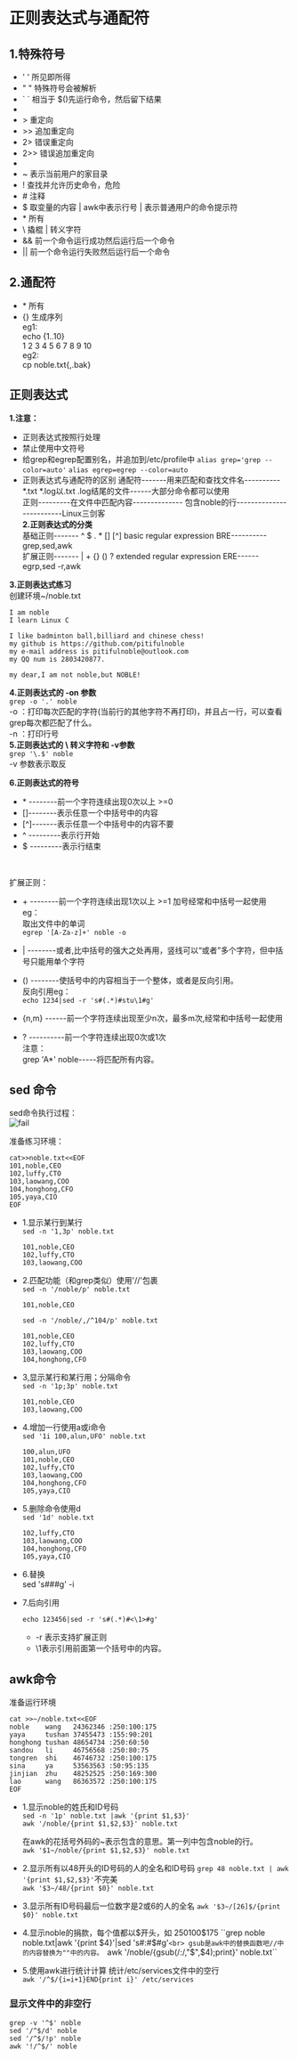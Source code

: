 # 正则表达式与通配符
## 1.特殊符号
- ' '     所见即所得<br>
- " "     特殊符号会被解析<br>
- \` `     相当于 $()先运行命令，然后留下结果<br>
-
- \>       重定向<br>
- \>>      追加重定向<br>
- 2>       错误重定向<br>
- 2>>      错误追加重定向<br>
-
- ~        表示当前用户的家目录<br>
- !        查找并允许历史命令，危险<br>
- \#       注释<br>
- $        取变量的内容 | awk中表示行号 | 表示普通用户的命令提示符<br>
- \*       所有<br>
- \\       撬棍 | 转义字符<br>
- &&       前一个命令运行成功然后运行后一个命令<br>
- ||       前一个命令运行失败然后运行后一个命令<br>

## 2.通配符
- \*       所有<br>
- {}       生成序列<br>
    eg1:<br>
    echo {1..10}<br>
    1 2 3 4 5 6 7 8 9 10<br>
    eg2:<br>
    cp noble.txt{,.bak}<br>

## 正则表达式
__1.注意：__<br>
- 正则表达式按照行处理
- 禁止使用中文符号
- 给grep和egrep配置别名，并追加到/etc/profile中
    ``alias grep='grep --color=auto'``
    ``alias egrep=egrep --color=auto``
- 正则表达式与通配符的区别
    通配符-------用来匹配和查找文件名---------- *.txt *.log以.txt .log结尾的文件------大部分命令都可以使用<br>
    正则---------在文件中匹配内容-------------- 包含noble的行-------------------------Linux三剑客<br>
__2.正则表达式的分类__<br>
基础正则------- ^ $ . * \[] \[^]  basic regular expression BRE----------grep,sed,awk<br>
扩展正则------- | + {} () ?           extended regular expression ERE------egrp,sed -r,awk<br>

__3.正则表达式练习__<br>
创建环境~/noble.txt<br>
```
I am noble
I learn Linux C

I like badminton ball,billiard and chinese chess!
my github is https://github.com/pitifulnoble
my e-mail address is pitifulnoble@outlook.com
my QQ num is 2803420877.

my dear,I am not noble,but NOBLE!
```

__4.正则表达式的 -on 参数__<br>
``grep -o '.' noble``<br>
-o ：打印每次匹配的字符(当前行的其他字符不再打印)，并且占一行，可以查看grep每次都匹配了什么。<br>
-n ：打印行号<br>
__5.正则表达式的 \ 转义字符和 -v参数__<br>
``grep '\.$' noble``<br>
-v 参数表示取反<br>


__6.正则表达式的符号__<br>
- \* --------前一个字符连续出现0次以上 >=0<br>
- \[]--------表示任意一个中括号中的内容<br>
- \[^]-------表示任意一个中括号中的内容不要<br>
- ^ ---------表示行开始<br>
- $ ---------表示行结束<br>

<br>

扩展正则：<br>
- \+ --------前一个字符连续出现1次以上 >=1 加号经常和中括号一起使用<br>
    eg：<br>
    取出文件中的单词<br>
    ``egrep '[A-Za-z]+' noble -o``<br>

- \| --------或者,比中括号的强大之处再用，竖线可以“或者”多个字符，但中括号只能用单个字符<br>
- () --------使括号中的内容相当于一个整体，或者是反向引用。<br>
    反向引用eg：<br>
    ``echo 1234|sed -r 's#(.*)#stu\1#g'``<br>
- {n,m} ------前一个字符连续出现至少n次，最多m次,经常和中括号一起使用<br>
- ? ----------前一个字符连续出现0次或1次<br>
注意：<br>
grep 'A*' noble-----将匹配所有内容。<br>

## sed 命令
sed命令执行过程：<br>
![fail](img/4.1.PNG)<br>

准备练习环境：<br>
```
cat>>noble.txt<<EOF
101,noble,CEO
102,luffy,CTO
103,laowang,COO
104,honghong,CFO
105,yaya,CIO
EOF
```

- 1.显示某行到某行<br>
    ``sed -n '1,3p' noble.txt``<br>
    ```
    101,noble,CEO
    102,luffy,CTO
    103,laowang,COO
    ```

- 2.匹配功能（和grep类似）使用'//'包裹<br>
    ``sed -n '/noble/p' noble.txt``<br>
    ```
    101,noble,CEO
    ```
    ``sed -n '/noble/,/^104/p' noble.txt`` <br>
    ```
    101,noble,CEO
    102,luffy,CTO
    103,laowang,COO
    104,honghong,CFO
    ```
- 3,显示某行和某行用；分隔命令<br>
    ``sed -n '1p;3p' noble.txt ``<br>
    ```
    101,noble,CEO
    103,laowang,COO
    ```
- 4.增加一行使用a或i命令<br>
    ``sed '1i 100,alun,UFO' noble.txt ``
    ```
    100,alun,UFO
    101,noble,CEO
    102,luffy,CTO
    103,laowang,COO
    104,honghong,CFO
    105,yaya,CIO
    ```
- 5.删除命令使用d<br>
    ``sed '1d' noble.txt ``
    ```
    102,luffy,CTO
    103,laowang,COO
    104,honghong,CFO
    105,yaya,CIO
    ```
- 6.替换<br>
sed 's###g' -i

- 7.后向引用
    ```
    echo 123456|sed -r 's#(.*)#<\1>#g'
    ```
    - -r 表示支持扩展正则
    - \1表示引用前面第一个括号中的内容。

## awk命令
准备运行环境<br>
```
cat >>~/noble.txt<<EOF
noble    wang   24362346 :250:100:175
yaya     tushan 37455473 :155:90:201
honghong tushan 48654734 :250:60:50
sandou   li     46756568 :250:80:75
tongren  shi    46746732 :250:100:175
sina     ya     53563563 :50:95:135
jinjian  zhu    48252525 :250:169:300
lao      wang   86363572 :250:100:175
EOF
```
- 1.显示noble的姓氏和ID号码<br>
    ``sed -n '1p' noble.txt |awk '{print $1,$3}'``<br>
    ``awk '/noble/{print $1,$2,$3}' noble.txt``<br>


    在awk的花括号外码的~表示包含的意思。第一列中包含noble的行。<br>
    ``awk '$1~/noble/{print $1,$2,$3}' noble.txt``<br>

- 2.显示所有以48开头的ID号码的人的全名和ID号码
    ``grep 48 noble.txt | awk '{print $1,$2,$3}'``不完美<br>
    ``awk '$3~/48/{print $0}' noble.txt``<br>
- 3.显示所有ID号码最后一位数字是2或6的人的全名
    ``awk '$3~/[26]$/{print $0}' noble.txt``<br>
- 4.显示noble的捐款，每个值都以$开头，如 $250$100$175
    ``grep noble noble.txt|awk '{print $4}'|sed 's#:#$#g'``<br>
    gsub是awk中的替换函数吧//中的内容替换为""中的内容。
    ``awk '/noble/{gsub(/:/,"$",$4);print}' noble.txt``<br>
- 5.使用awk进行统计计算
    统计/etc/services文件中的空行<br>
    ``awk '/^$/{i=i+1}END{print i}' /etc/services``<br>
### 显示文件中的非空行
```
grep -v '^$' noble
sed '/^$/d' noble
sed '/^$/!p' noble
awk '!/^$/' noble
```
